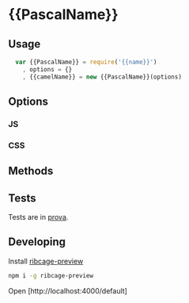 # {{PascalName}}

## Usage
```js
  var {{PascalName}} = require('{{name}}')
    , options = {}
    , {{camelName}} = new {{PascalName}}(options)

```

## Options

### JS

### CSS

## Methods

## Tests
Tests are in [prova](https://github.com/azer/prova).

## Developing
Install [ribcage-preview](https://github.com/Techwraith/ribcage-preview)

```sh
npm i -g ribcage-preview
```

Open [http://localhost:4000/default]

